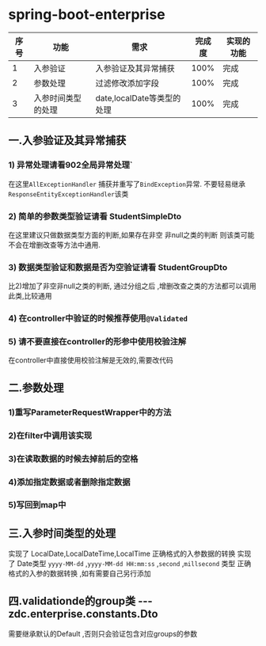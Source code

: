 # spring-boot-enterprise

|序号|功能|需求|完成度|实现的功能|
|---|---|---|---|---|
|1|入参验证|入参验证及其异常捕获|100%|完成|
|2|参数处理|过滤修改添加字段|100%|完成|
|3|入参时间类型的处理|date,localDate等类型的处理|100%|完成|



## 一.入参验证及其异常捕获

### 1) 异常处理请看902全局异常处理` 
在这里`AllExceptionHandler` 捕获并重写了`BindException`异常.
不要轻易继承`ResponseEntityExceptionHandler`该类

### 2) 简单的参数类型验证请看 StudentSimpleDto 
在这里建议只做数据类型方面的判断,如果存在非空 非null之类的判断 则该类可能不会在增删改查等方法中通用.

### 3) 数据类型验证和数据是否为空验证请看 StudentGroupDto
比2)增加了非空非null之类的判断, 通过分组之后 ,增删改查之类的方法都可以调用此类,比较通用

### 4) 在controller中验证的时候推荐使用`@Validated`
### 5) 请不要直接在controller的形参中使用校验注解
在controller中直接使用校验注解是无效的,需要改代码


## 二.参数处理
### 1)重写ParameterRequestWrapper中的方法
### 2)在filter中调用该实现
### 3)在读取数据的时候去掉前后的空格
### 4)添加指定数据或者删除指定数据
### 5)写回到map中


## 三.入参时间类型的处理
实现了 LocalDate,LocalDateTime,LocalTime 正确格式的入参数据的转换
实现了 Date类型 `yyyy-MM-dd` ,`yyyy-MM-dd HH:mm:ss` ,`second` ,`millsecond` 类型 正确格式的入参的数据转换 ,如有需要自己另行添加 

## 四.validationde的group类 --- zdc.enterprise.constants.Dto
需要继承默认的Default ,否则只会验证包含对应groups的参数